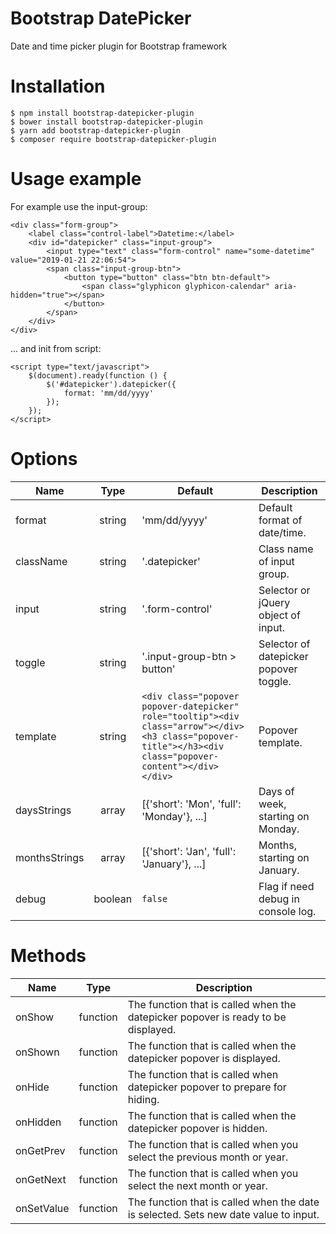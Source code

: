 # Bootstrap DatePicker
Date and time picker plugin for Bootstrap framework

# Installation

    $ npm install bootstrap-datepicker-plugin
    $ bower install bootstrap-datepicker-plugin
    $ yarn add bootstrap-datepicker-plugin
    $ composer require bootstrap-datepicker-plugin

# Usage example

For example use the input-group:

    <div class="form-group">
        <label class="control-label">Datetime:</label>
        <div id="datepicker" class="input-group">
            <input type="text" class="form-control" name="some-datetime" value="2019-01-21 22:06:54">
            <span class="input-group-btn">
                <button type="button" class="btn btn-default">
                    <span class="glyphicon glyphicon-calendar" aria-hidden="true"></span>
                </button>
            </span>
        </div>
    </div>

... and init from script:

    <script type="text/javascript">
        $(document).ready(function () {
            $('#datepicker').datepicker({
                format: 'mm/dd/yyyy'
            });
        });
    </script>

# Options

| Name          | Type     | Default         | Description                         |
| ------------- |:--------:| --------------- | ----------------------------------- |
| format        | string   | 'mm/dd/yyyy'    | Default format of date/time.        |
| className     | string   | '.datepicker'   | Class name of input group.          |
| input         | string   | '.form-control' | Selector or jQuery object of input. |
| toggle        | string   | '.input-group-btn > button' | Selector of datepicker popover toggle. |
| template      | string   | `<div class="popover popover-datepicker" role="tooltip"><div class="arrow"></div><h3 class="popover-title"></h3><div class="popover-content"></div></div>` | Popover template. |
| daysStrings   | array    | [{'short': 'Mon', 'full': 'Monday'}, ...] | Days of week, starting on Monday. |
| monthsStrings | array    | [{'short': 'Jan', 'full': 'January'}, ...] | Months, starting on January. |
| debug         | boolean  | `false`         | Flag if need debug in console log. |


# Methods

| Name          | Type     | Description                         |
| ------------- |:--------:| ----------------------------------- |
| onShow        | function | The function that is called when the datepicker popover is ready to be displayed. |
| onShown       | function | The function that is called when the datepicker popover is displayed. |
| onHide        | function | The function that is called when datepicker popover to prepare for hiding. |
| onHidden      | function | The function that is called when the datepicker popover is hidden. |
| onGetPrev     | function | The function that is called when you select the previous month or year. |
| onGetNext     | function | The function that is called when you select the next month or year. |
| onSetValue    | function | The function that is called when the date is selected. Sets new date value to input. |